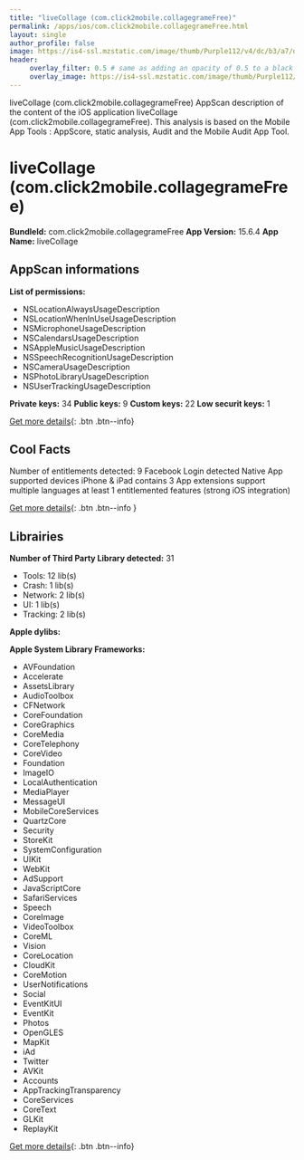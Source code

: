 ```yaml
---
title: "liveCollage (com.click2mobile.collagegrameFree)"
permalink: /apps/ios/com.click2mobile.collagegrameFree.html
layout: single
author_profile: false
image: https://is4-ssl.mzstatic.com/image/thumb/Purple112/v4/dc/b3/a7/dcb3a703-4273-3eff-db06-38edbc1c2162/AppIcon-0-1x_U007emarketing-0-10-0-85-220.png/512x512bb.jpg
header: 
     overlay_filter: 0.5 # same as adding an opacity of 0.5 to a black background
     overlay_image: https://is4-ssl.mzstatic.com/image/thumb/Purple112/v4/dc/b3/a7/dcb3a703-4273-3eff-db06-38edbc1c2162/AppIcon-0-1x_U007emarketing-0-10-0-85-220.png/512x512bb.jpg
---
```

liveCollage (com.click2mobile.collagegrameFree) AppScan description of the content of the iOS application liveCollage (com.click2mobile.collagegrameFree). This analysis is based on the Mobile App Tools : AppScore, static analysis, Audit and the Mobile Audit App Tool.

# liveCollage (com.click2mobile.collagegrameFree)

**BundleId:** com.click2mobile.collagegrameFree
**App Version:** 15.6.4
**App Name:** liveCollage


## AppScan informations 

**List of permissions:** 
- NSLocationAlwaysUsageDescription
- NSLocationWhenInUseUsageDescription
- NSMicrophoneUsageDescription
- NSCalendarsUsageDescription
- NSAppleMusicUsageDescription
- NSSpeechRecognitionUsageDescription
- NSCameraUsageDescription
- NSPhotoLibraryUsageDescription
- NSUserTrackingUsageDescription
  
  
**Private keys:** 34
**Public keys:** 9
**Custom keys:** 22
**Low securit keys:** 1
  
[Get more details](/pricing.html){: .btn .btn--info}

## Cool Facts

Number of entitlements detected: 9
Facebook Login detected
Native App
supported devices iPhone & iPad
contains 3 App extensions
support multiple languages
at least 1 entitlemented features (strong iOS integration)
  
[Get more details](/pricing.html){: .btn .btn--info }

## Librairies 
**Number of Third Party Library detected:** 31
- Tools: 12 lib(s)
- Crash: 1 lib(s)
- Network: 2 lib(s)
- UI: 1 lib(s)
- Tracking: 2 lib(s)


**Apple dylibs:**


**Apple System Library Frameworks:**
- AVFoundation
- Accelerate
- AssetsLibrary
- AudioToolbox
- CFNetwork
- CoreFoundation
- CoreGraphics
- CoreMedia
- CoreTelephony
- CoreVideo
- Foundation
- ImageIO
- LocalAuthentication
- MediaPlayer
- MessageUI
- MobileCoreServices
- QuartzCore
- Security
- StoreKit
- SystemConfiguration
- UIKit
- WebKit
- AdSupport
- JavaScriptCore
- SafariServices
- Speech
- CoreImage
- VideoToolbox
- CoreML
- Vision
- CoreLocation
- CloudKit
- CoreMotion
- UserNotifications
- Social
- EventKitUI
- EventKit
- Photos
- OpenGLES
- MapKit
- iAd
- Twitter
- AVKit
- Accounts
- AppTrackingTransparency
- CoreServices
- CoreText
- GLKit
- ReplayKit


  
[Get more details](/pricing.html){: .btn .btn--info}


